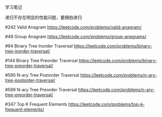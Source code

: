 学习笔记

递归不存在明显的性能问题，要拥抱递归

#242 Valid Anagram
https://leetcode.com/problems/valid-anagram/

#49 Group Anagram
https://leetcode.com/problems/group-anagrams/

#94 Binary Tree Inorder Traversal
https://leetcode.com/problems/binary-tree-inorder-traversal/

#144 Binary Tree Preorder Traversal
https://leetcode.com/problems/binary-tree-preorder-traversal/

#590 N-ary Tree Postorder Traversal
https://leetcode.com/problems/n-ary-tree-postorder-traversal/

#589 N-ary Tree Preorder Traversal
https://leetcode.com/problems/n-ary-tree-preorder-traversal/

#347 Top K Frequent Elements
https://leetcode.com/problems/top-k-frequent-elements/